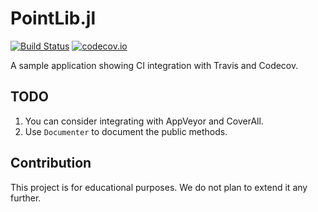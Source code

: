 # PointLib.jl

[![Build Status](https://travis-ci.com/sambitdash/PointLib.jl.svg?branch=master)](https://travis-ci.com/sambitdash/PointLib.jl)
[![codecov.io](https://codecov.io/github/sambitdash/PointLib.jl/coverage.svg?branch=master)](http://codecov.io/github/sambitdash/PointLib.jl?branch=master)

A sample application showing CI integration with Travis and Codecov.

## TODO

1. You can consider integrating with AppVeyor and CoverAll. 
2. Use `Documenter` to document the public methods. 

## Contribution

This project is for educational purposes. We do not plan to extend it any further. 
